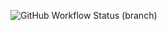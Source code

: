 ![GitHub Workflow Status (branch)](https://img.shields.io/github/actions/workflow/status/piafle3005/sem/main.yml?branch=master)
